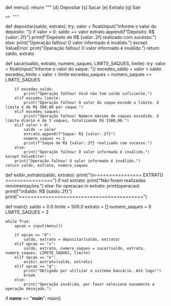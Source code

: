 def menu():
    return """
    [d] Depositar
    [s] Sacar
    [e] Extrato
    [q] Sair

    => """

def depositar(saldo, extrato):
    try:
        valor = float(input("Informe o valor do depósito: "))
        if valor > 0:
            saldo += valor
            extrato.append(f"Depósito: R$ {valor:.2f}")
            print(f"Depósito de R$ {valor:.2f} realizado com sucesso.")
        else:
            print("Operação falhou! O valor informado é inválido.")
    except ValueError:
        print("Operação falhou! O valor informado é inválido.")
    return saldo, extrato

def sacar(saldo, extrato, numero_saques, LIMITE_SAQUES, limite):
    try:
        valor = float(input("Informe o valor do saque: "))
        excedeu_saldo = valor > saldo
        excedeu_limite = valor > limite
        excedeu_saques = numero_saques >= LIMITE_SAQUES

        if excedeu_saldo:
            print("Operação falhou! Você não tem saldo suficiente.")
        elif excedeu_limite:
            print("Operação falhou! O valor do saque excede o limite. O limite é de R$ 500,00 por saque.")
        elif excedeu_saques:
            print("Operação falhou! Número máximo de saques excedido. O limite diário é de 3 saques, totalizando R$ 1500,00.")
        elif valor > 0:
            saldo -= valor
            extrato.append(f"Saque: R$ {valor:.2f}")
            numero_saques += 1
            print(f"Saque de R$ {valor:.2f} realizado com sucesso.")
        else:
            print("Operação falhou! O valor informado é inválido.")
    except ValueError:
        print("Operação falhou! O valor informado é inválido.")
    return saldo, extrato, numero_saques

def exibir_extrato(saldo, extrato):
    print("\n================ EXTRATO ================")
    if not extrato:
        print("Não foram realizadas movimentações.")
    else:
        for operacao in extrato:
            print(operacao)
    print(f"\nSaldo: R$ {saldo:.2f}")
    print("==========================================")

def main():
    saldo = 0.0
    limite = 500.0
    extrato = []
    numero_saques = 0
    LIMITE_SAQUES = 3

    while True:
        opcao = input(menu())

        if opcao == "d":
            saldo, extrato = depositar(saldo, extrato)
        elif opcao == "s":
            saldo, extrato, numero_saques = sacar(saldo, extrato, numero_saques, LIMITE_SAQUES, limite)
        elif opcao == "e":
            exibir_extrato(saldo, extrato)
        elif opcao == "q":
            print("Obrigado por utilizar o sistema bancário. Até logo!")
            break
        else:
            print("Operação inválida, por favor selecione novamente a operação desejada.")

if __name__ == "__main__":
    main()
